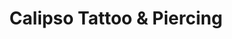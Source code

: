 ---
title: "Calipso Tattoo & Piercing"
url: /valencia/calipso-tattoo-und-piercing/
shop: tatuaje
---